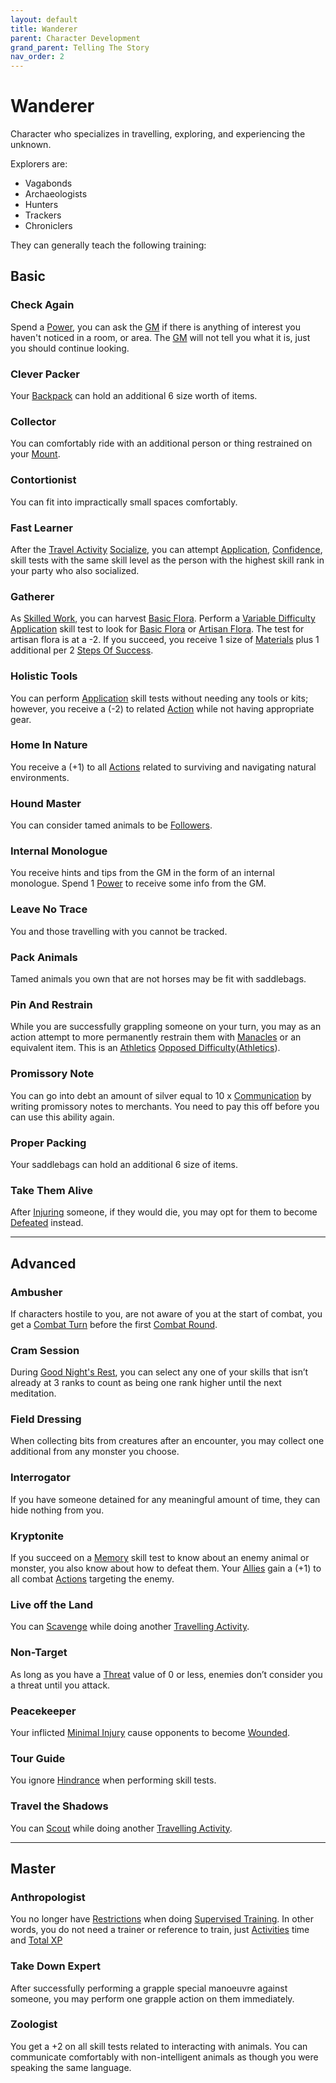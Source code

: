 ```yaml
---
layout: default
title: Wanderer
parent: Character Development
grand_parent: Telling The Story
nav_order: 2
---
```

# Wanderer
Character who specializes in travelling, exploring, and experiencing the unknown.

Explorers are:
* Vagabonds
* Archaeologists
* Hunters
* Trackers
* Chroniclers

They can generally teach the following training:

## Basic

### Check Again
Spend a [Power](Core/Stats.md#Max%20Power), you can ask the [GM](How-To-Play#GM) if there is anything of interest you haven't noticed in a room, or area. The [GM](How-To-Play#GM) will not tell you what it is, just you should continue looking.

### Clever Packer
Your [Backpack](Storage#Backpack) can hold an additional 6 size worth of items.

### Collector
You can comfortably ride with an additional person or thing restrained on your [Mount](Mounts).

### Contortionist
You can fit into impractically small spaces comfortably.

### Fast Learner
After the [Travel Activity](Activities#Travel%20Activity) [Socialize](Activities#Socialize), you can attempt [Application](Core/Intelligence.md#Application), [Confidence](Core/Communication.md#Confidence), skill tests with the same skill level as the person with the highest skill rank in your party who also socialized. 

### Gatherer
As [Skilled Work](Activities#Skilled%20Work), you can harvest [Basic Flora](Flora#Basic%20Flora). Perform a [Variable Difficulty](Core/Skills.md#Variable%20Difficulty) [Application](Core/Intelligence.md#Application) skill test to look for [Basic Flora](Flora#Basic%20Flora) or [Artisan Flora](Flora#Artisan%20Flora). The test for artisan flora is at a -2. If you succeed, you receive 1 size of [Materials](Materials) plus 1 additional per 2 [Steps Of Success](Core/Skills.md#Step%20Of%20Success).

### Holistic Tools
You can perform [Application](Core/Intelligence.md#Application) skill tests without needing any tools or kits; however, you receive a (-2) to related [Action](Core/Terminology.md#Action) while not having appropriate gear.

### Home In Nature
You receive a (+1) to all [Actions](Core/Terminology.md#Action) related to surviving and navigating natural environments.

### Hound Master
You can consider tamed animals to be [Followers](Core/Terminology.md#Follower).

### Internal Monologue
You receive hints and tips from the GM in the form of an internal monologue. Spend 1 [Power](Core/Stats.md#Max%20Power) to receive some info from the GM.

### Leave No Trace
You and those travelling with you cannot be tracked.

### Pack Animals
Tamed animals you own that are not horses may be fit with saddlebags.

### Pin And Restrain
While you are successfully grappling someone on your turn, you may as an action attempt to more permanently restrain them with [Manacles](Example-Gear#Manacles) or an equivalent item. This is an [Athletics](Core/Strength.md#Athletics) [Opposed Difficulty](Core/Skills.md#Opposed%20Difficulty)([Athletics](Core/Strength.md#Athletics)).

### Promissory Note
You can go into debt an amount of silver equal to 10 x [Communication](Core/Communication.md) by writing promissory notes to merchants. You need to pay this off before you can use this ability again.
### Proper Packing
Your saddlebags can hold an additional 6 size of items.

### Take Them Alive
After [Injuring](Core/Injury.md) someone, if they would die, you may opt for them to become [Defeated](Core/Effects.md#Defeated) instead.


---

## Advanced

### Ambusher
If characters hostile to you, are not aware of you at the start of combat, you get a [Combat Turn](Core/Terminology.md#Combat%20Turn) before the first [Combat Round](Core/Terminology.md#Combat%20Round).

### Cram Session
During [Good Night's Rest](Activities#Good%20Night's%20Rest), you can select any one of your skills that isn’t already at 3 ranks to count as being one rank higher until the next meditation.

### Field Dressing
When collecting bits from creatures after an encounter, you may collect one additional from any monster you choose.

### Interrogator
If you have someone detained for any meaningful amount of time, they can hide nothing from you.

### Kryptonite
If you succeed on a [Memory](Core/Intelligence.md#Memory) skill test to know about an enemy animal or monster, you also know about how to defeat them. Your [Allies](Core/Terminology.md#Ally) gain a (+1) to all combat [Actions](Core/Terminology.md#Action) targeting the enemy.

### Live off the Land
You can [Scavenge](Activities#Scavenge) while doing another [Travelling Activity](Activities#Travelling%20Activity).

### Non-Target
As long as you have a [Threat](Core/Stats.md#Threat) value of 0 or less, enemies don’t consider you a threat until you attack.
### Peacekeeper
Your inflicted [Minimal Injury](Core/Injury.md#Minimal%20Injury) cause opponents to become [Wounded](Core/Effects.md#Wounded).

### Tour Guide
You ignore [Hindrance](Core/Skills.md#Aid%20and%20Hindrance) when performing skill tests.

### Travel the Shadows
You can [Scout](Activities#Scout) while doing another [Travelling Activity](Activities#Travelling%20Activity).



---

## Master

### Anthropologist
You no longer have [Restrictions](Character-Development#Restrictions) when doing [Supervised Training](Activities#Supervised%20Learning). In other words, you do not need a trainer or reference to train, just [Activities](Activities) time and [Total XP](Core/Stats.md#Total%20XP)
### Take Down Expert
After successfully performing a grapple special manoeuvre against someone, you may perform one grapple action on them immediately.

### Zoologist
You get a +2 on all skill tests related to interacting with animals. You can communicate comfortably with non-intelligent animals as though you were speaking the same language.


